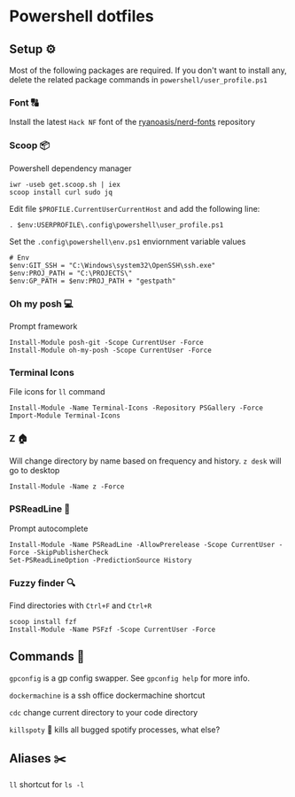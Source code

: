 # Powershell dotfiles
## Setup ⚙
Most of the following packages are required. If you don't want to install any, delete the related package commands in `powershell/user_profile.ps1`

### Font 🔠
Install the latest `Hack NF` font of the [ryanoasis/nerd-fonts](https://github.com/ryanoasis/nerd-fonts) repository


### Scoop 📦
Powershell dependency manager
```
iwr -useb get.scoop.sh | iex
scoop install curl sudo jq
```

Edit file `$PROFILE.CurrentUserCurrentHost` and add the following line:
```
. $env:USERPROFILE\.config\powershell\user_profile.ps1
```

Set the `.config\powershell\env.ps1` enviornment variable values
```
# Env
$env:GIT_SSH = "C:\Windows\system32\OpenSSH\ssh.exe"
$env:PROJ_PATH = "C:\PROJECTS\"
$env:GP_PATH = $env:PROJ_PATH + "gestpath"
```

### Oh my posh 💻
Prompt framework
```
Install-Module posh-git -Scope CurrentUser -Force
Install-Module oh-my-posh -Scope CurrentUser -Force
```

### Terminal Icons
File icons for `ll` command
```
Install-Module -Name Terminal-Icons -Repository PSGallery -Force
Import-Module Terminal-Icons
```

### Z 🏠
Will change directory by name based on frequency and history. `z desk` will go to desktop

```
Install-Module -Name z -Force
```

### PSReadLine 🔮
Prompt autocomplete

```
Install-Module -Name PSReadLine -AllowPrerelease -Scope CurrentUser -Force -SkipPublisherCheck
Set-PSReadLineOption -PredictionSource History
```

### Fuzzy finder 🔍
Find directories with `Ctrl+F` and `Ctrl+R`
```
scoop install fzf
Install-Module -Name PSFzf -Scope CurrentUser -Force
```

## Commands 🤖
`gpconfig` is a gp config swapper. See `gpconfig help` for more info.

`dockermachine` is a ssh office dockermachine shortcut

`cdc` change current directory to your code directory

`killspoty` 🔪 kills all bugged spotify processes, what else?

## Aliases ✂️
`ll` shortcut for `ls -l`
